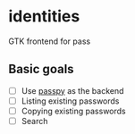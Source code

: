 # identities

GTK frontend for pass

## Basic goals

 - [ ] Use [passpy](https://passpy.readthedocs.io/en/latest/) as the backend
 - [ ] Listing existing passwords
 - [ ] Copying existing passwords
 - [ ] Search
